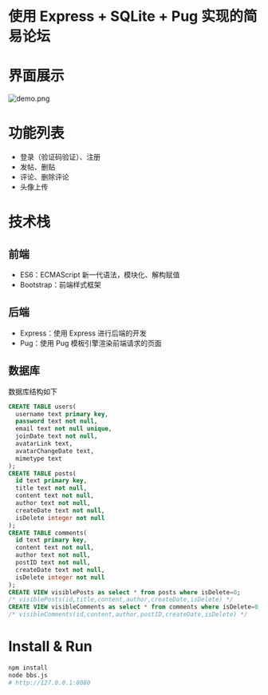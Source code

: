 # 使用 Express + SQLite + Pug 实现的简易论坛

# 界面展示
![demo.png](https://s2.loli.net/2022/07/07/5AHDCZ78xQY93Vf.png)

# 功能列表
- 登录（验证码验证）、注册
- 发帖、删贴
- 评论、删除评论
- 头像上传

# 技术栈

## 前端
- ES6：ECMAScript 新一代语法，模块化、解构赋值
- Bootstrap：前端样式框架

## 后端
- Express：使用 Express 进行后端的开发
- Pug：使用 Pug 模板引擎渲染前端请求的页面

## 数据库
数据库结构如下
```SQL
CREATE TABLE users(
  username text primary key,
  password text not null,
  email text not null unique,
  joinDate text not null,
  avatarLink text,
  avatarChangeDate text,
  mimetype text
);
CREATE TABLE posts(
  id text primary key,
  title text not null,
  content text not null,
  author text not null,
  createDate text not null,
  isDelete integer not null
);
CREATE TABLE comments(
  id text primary key,
  content text not null,
  author text not null,
  postID text not null,
  createDate text not null,
  isDelete integer not null
);
CREATE VIEW visiblePosts as select * from posts where isDelete=0;
/* visiblePosts(id,title,content,author,createDate,isDelete) */
CREATE VIEW visibleComments as select * from comments where isDelete=0;
/* visibleComments(id,content,author,postID,createDate,isDelete) */
```

# Install & Run
```bash
npm install
node bbs.js
# http://127.0.0.1:8080
```
